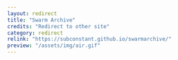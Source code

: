 ```yaml
---
layout: redirect
title: "Swarm Archive"
credits: "Redirect to other site"
category: redirect
relink: "https://subconstant.github.io/swarmarchive/"
preview: "/assets/img/air.gif"
---
```

